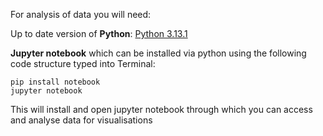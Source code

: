 For analysis of data you will need: 

Up to date version of **Python**: [Python 3.13.1](https://docs.python.org/release/3.13.1/)

**Jupyter notebook** which can be installed via python using the following code structure typed into Terminal: 
```
pip install notebook
jupyter notebook
```
This will install and open jupyter notebook through which you can access and analyse data for visualisations
